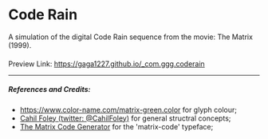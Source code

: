 # Code Rain
A simulation of the digital Code Rain sequence from the movie: The Matrix (1999).

####
Preview Link: https://gaga1227.github.io/_com.ggg.coderain

----

##### References and Credits:
* https://www.color-name.com/matrix-green.color for glyph colour;
* [Cahil Foley (twitter: @CahilFoley)](https://codepen.io/cahil/pen/OwEeoe/?editors=0010) for general structral concepts;
* [The Matrix Code Generator](https://github.com/mlathrom/matrix-code-generator) for the 'matrix-code' typeface;
